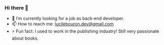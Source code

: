 ### Hi there 👋


- 🔭 I’m currently looking for a job as back-end developer. 
- 📫 How to reach me: lucilebouron.dev@gmail.com
- ⚡ Fun fact: I used to work in the publishing industry! Still very passionate about books. 

